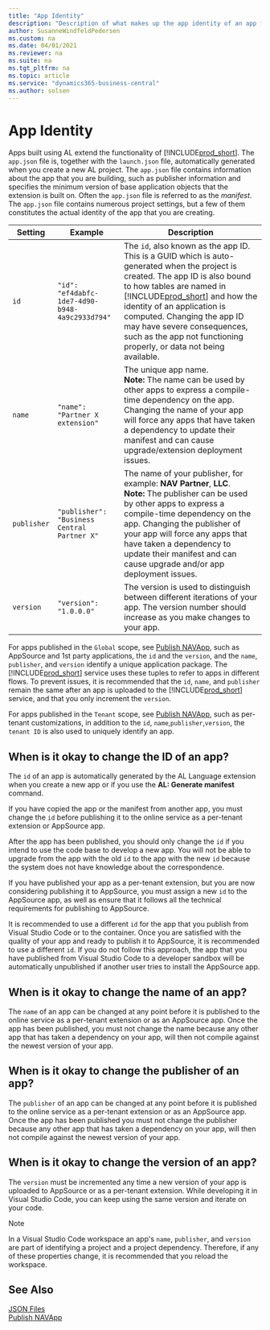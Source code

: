 ```yaml
---
title: "App Identity"
description: "Description of what makes up the app identity of an app for Business Central."
author: SusanneWindfeldPedersen
ms.custom: na
ms.date: 04/01/2021
ms.reviewer: na
ms.suite: na
ms.tgt_pltfrm: na
ms.topic: article
ms.service: "dynamics365-business-central"
ms.author: solsen
---
```


# App Identity

Apps built using AL extend the functionality of [!INCLUDE[prod_short](../includes/prod_short.md)]. The `app.json` file is, together with the `launch.json` file, automatically generated when you create a new AL project. The `app.json` file contains information about the app that you are building, such as publisher information and specifies the minimum version of base application objects that the extension is built on. Often the `app.json` file is referred to as the *manifest*. The `app.json` file contains numerous project settings, but a few of them constitutes the actual identity of the app that you are creating.

|Setting|Example|Description|
|-------|------|-----|
|`id`   |`"id": "ef4dabfc-1de7-4d90-b948-4a9c2933d794"`| The `id`, also known as the app ID. This is a GUID which is auto-generated when the project is created. The app ID is also bound to how tables are named in [!INCLUDE[prod_short](../includes/prod_short.md)] and how the identity of an application is computed. Changing the app ID may have severe consequences, such as the app not functioning properly, or data not being available.|
|`name`|`"name": "Partner X extension"`|The unique app name. <br>**Note:** The name can be used by other apps to express a compile-time dependency on the app. Changing the name of your app will force any apps that have taken a dependency to update their manifest and can cause upgrade/extension deployment issues. |
|`publisher`|`"publisher": "Business Central Partner X"`|The name of your publisher, for example: **NAV Partner**, **LLC**. <br>**Note:** The publisher can be used by other apps to express a compile-time dependency on the app. Changing the publisher of your app will force any apps that have taken a dependency to update their manifest and can cause upgrade and/or app deployment issues. |
|`version`|`"version": "1.0.0.0"`| The version is used to distinguish between different iterations of your app. The version number should increase as you make changes to your app.|

For apps published in the `Global` scope, see [Publish NAVApp](/powershell/module/microsoft.dynamics.nav.apps.management/publish-navapp?view=businesscentral-ps-17), such as AppSource and 1st party applications, the `id` and the `version`, and the `name`, `publisher`, and `version` identify a unique application package. The [!INCLUDE[prod_short](../includes/prod_short.md)] service uses these tuples to refer to apps in different flows. To prevent issues, it is recommended that the `id`, `name`, and `publisher` remain the same after an app is uploaded to the [!INCLUDE[prod_short](../includes/prod_short.md)] service, and that you only increment the `version`.

For apps published in the `Tenant` scope, see [Publish NAVApp](/powershell/module/microsoft.dynamics.nav.apps.management/publish-navapp?view=businesscentral-ps-17), such as per-tenant customizations, in addition to the `id`, `name`,`publisher`,`version`, the `tenant ID` is also used to uniquely identify an app.

## When is it okay to change the ID of an app?

The `id` of an app is automatically generated by the AL Language extension when you create a new app or if you use the **AL: Generate manifest** command. 

If you have copied the app or the manifest from another app, you must change the `id` before publishing it to the online service as a per-tenant extension or AppSource app.

After the app has been published, you should only change the `id` if you intend to use the code base to develop a new app. You will not be able to upgrade from the app with the old `id` to the app with the new `id` because the system does not have knowledge about the correspondence.

If you have published your app as a per-tenant extension, but you are now considering publishing it to AppSource, you must assign a new `id` to the AppSource app, as well as ensure that it follows all the technical requirements for publishing to AppSource.

It is recommended to use a different `id` for the app that you publish from Visual Studio Code or to the container. Once you are satisfied with the quality of your app and ready to publish it to AppSource, it is recommended to use a different `id`. If you do not follow this approach, the app that you have published from Visual Studio Code to a developer sandbox will be automatically unpublished if another user tries to install the AppSource app.

## When is it okay to change the name of an app?

The `name` of an app can be changed at any point before it is published to the online service as a per-tenant extension or as an AppSource app. Once the app has been published, you must not change the name because any other app that has taken a dependency on your app, will then not compile against the newest version of your app.

## When is it okay to change the publisher of an app?

The `publisher` of an app can be changed at any point before it is published to the online service as a per-tenant extension or as an AppSource app. Once the app has been published you must not change the publisher because any other app that has taken a dependency on your app, will then not compile against the newest version of your app.

## When is it okay to change the version of an app?

The `version` must be incremented any time a new version of your app is uploaded to AppSource or as a per-tenant extension. While developing it in Visual Studio Code, you can keep using the same version and iterate on your code.

> [!NOTE]  
> In a Visual Studio Code workspace an app's `name`, `publisher`, and `version` are part of identifying a project and a project dependency. Therefore, if any of these properties change, it is recommended that you reload the workspace.
 
## See Also

[JSON Files](devenv-json-files.md)  
[Publish NAVApp](/powershell/module/microsoft.dynamics.nav.apps.management/publish-navapp?view=businesscentral-ps-17)  
